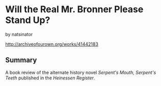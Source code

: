 # Will the Real Mr. Bronner Please Stand Up?

by natsinator

http://archiveofourown.org/works/41442183

## Summary

A book review of the alternate history novel *Serpent's Mouth, Serpent's Teeth* published in the *Heinessen Register*.

